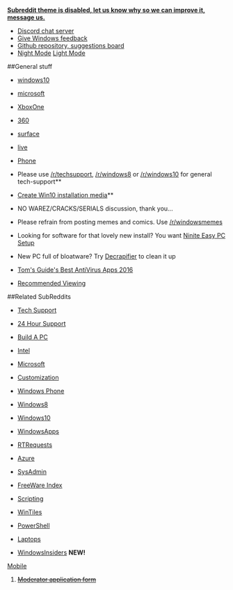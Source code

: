 [**Subreddit theme is disabled, let us know why so we can improve it, message us.**](https://www.reddit.com/message/compose?to=%2Fr%2Fwindows10&subject=Design%20feedback)

* [Discord chat server](https://discord.gg/microsoft#icon-chat)
* [Give Windows feedback](http://aka.ms/StartAndAllApps#icon-feedback "Opens Windows 10 feedback application")
* [Github repository, suggestions board](https://github.com/Jasius/Windows-theme#icon-feedback2)
* [Night Mode](https://nm.reddit.com/r/windows/#icon-night) [Light Mode](https://www.reddit.com/r/Windows#icon-day)

##General stuff  
* [windows10](/r/Windows10)
* [microsoft](/r/Microsoft)
* [XboxOne](/r/Xboxone)
* [360](/r/Xbox360)
* [surface](/r/surface "a place to discuss the new Microsoft Surface Tablet")
* [live](/r/XboxLive)
* [Phone](/r/windowsphone)
* Please use [/r/techsupport](/r/techsupport), [/r/windows8](/r/windows8) or [/r/windows10](/r/windows10) for general tech-support**
* [Create Win10 installation media](http://www.microsoft.com/en-us/software-download/windows10)**   

* NO WAREZ/CRACKS/SERIALS discussion, thank you...

* Please refrain from posting memes and comics. Use [/r/windowsmemes](https://www.reddit.com/r/windowsmemes)


* Looking for software for that lovely new install? You want [Ninite Easy PC Setup](http://ninite.com/)

* New PC full of bloatware? Try [Decrapifier](http://pcdecrapifier.com/) to clean it up

* [Tom's Guide's Best AntiVirus Apps 2016](http://www.tomsguide.com/us/best-antivirus,review-2588.html)

* [Recommended Viewing](https://twit.tv/shows/windows-weekly)

##Related SubReddits

* [Tech Support](http://www.reddit.com/r/techsupport/)

* [24 Hour Support](http://www.reddit.com/r/24hoursupport/)

* [Build A PC](http://www.reddit.com/r/buildapc/)

* [Intel](http://www.reddit.com/r/intel)

* [Microsoft](http://www.reddit.com/r/microsoft/)

* [Customization](http://www.reddit.com/r/customization/ "Share, Compare, & Advise")

* [Windows Phone](http://www.reddit.com/r/windowsphone "for everything related to Windows Phone!")

* [Windows8](http://www.reddit.com/r/windows8/ "A place to discuss all the news for Microsoft's operating system, Windows 8")

* [Windows10](http://www.reddit.com/r/Windows10/) 

* [WindowsApps](http://www.reddit.com/r/windowsapps)

* [RTRequests](http://www.reddit.com/r/rtrequests)

* [Azure](https://www.reddit.com/r/Azure)

* [SysAdmin](/r/sysadmin)

* [FreeWare Index](http://www.reddit.com/r/freewareindex)

* [Scripting](http://www.reddit.com/r/dailyscripts/ "For all those late-night hacks you put together")

* [WinTiles](http://www.reddit.com/r/WinTiles) 

* [PowerShell](http://www.reddit.com/r/PowerShell)

* [Laptops](https://www.reddit.com/r/laptops "anything laptop related from discussions about new laptops to showing off your sweet laptop battlestation")

* [WindowsInsiders](/r/windowsinsiders) **NEW!**

[Mobile](/r/WindowsMobile#2)

1. [~~Moderator application form~~](https://redd.it/5kj6un#stickyg)

[](#/RES_SR_Config/NightModeCompatible)